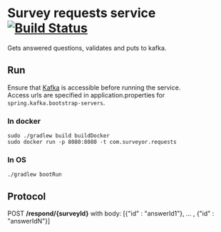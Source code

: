 # Survey requests service [![Build Status](https://travis-ci.org/comtihon/survey_requests.svg?branch=master)](https://travis-ci.org/comtihon/survey_requests)
Gets answered questions, validates and puts to kafka.

## Run
Ensure that [Kafka](https://kafka.apache.org/) is accessible before running the service.  
Access urls are specified in application.properties for `spring.kafka.bootstrap-servers`.

### In docker

    sudo ./gradlew build buildDocker
    sudo docker run -p 8080:8080 -t com.surveyor.requests

### In OS

    ./gradlew bootRun

## Protocol
POST __/respond/{surveyId}__
with body:
    [{"id" : "answerId1"}, ... , {"id" : "answerIdN"}]
